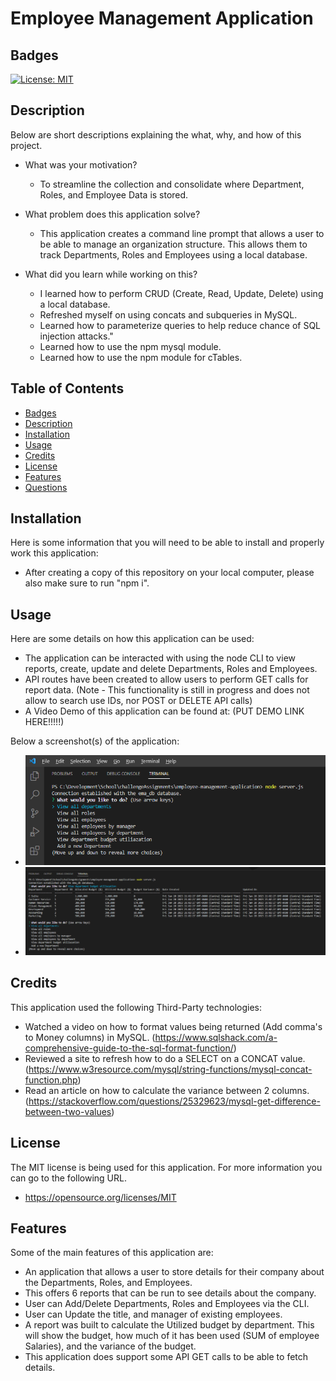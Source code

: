 # Employee Management Application

## Badges

[![License: MIT](https://img.shields.io/badge/License-MIT-yellow.svg)](https://opensource.org/licenses/MIT)

## Description

Below are short descriptions explaining the what, why, and how of this project.

- What was your motivation?
    - To streamline the collection and consolidate where Department, Roles, and Employee Data is stored.

- What problem does this application solve?
    - This application creates a command line prompt that allows a user to be able to manage an organization structure. This allows them to track Departments, Roles and Employees using a local database.

- What did you learn while working on this?
    - I learned how to perform CRUD (Create, Read, Update, Delete) using a local database.
    - Refreshed myself on using concats and subqueries in MySQL.
    - Learned how to parameterize queries to help reduce chance of SQL injection attacks."
    - Learned how to use the npm mysql module.
    - Learned how to use the npm module for cTables.
  
## Table of Contents

 - [Badges](#badges)
 - [Description](#description)
 - [Installation](#installation)
 - [Usage](#usage)
 - [Credits](#credits)
 - [License](#license)
 - [Features](#features)
 - [Questions](#questions)

## Installation
  
Here is some information that you will need to be able to install and properly work this application:
  - After creating a copy of this repository on your local computer, please also make sure to run "npm i".

## Usage
  
Here are some details on how this application can be used:
  - The application can be interacted with using the node CLI to view reports, create, update and delete Departments, Roles and Employees.
  - API routes have been created to allow users to perform GET calls for report data. (Note - This functionality is still in progress and does not allow to search use IDs, nor POST or DELETE API calls)
  - A Video Demo of this application can be found at:
            (PUT DEMO LINK HERE!!!!!)
      
Below a screenshot(s) of the application:
  - ![Main Menu](./public/assets/images/Main-Menu.png)
  - ![Utilization Report](./public/assets/images/Budget-Utilization-Report.png)

## Credits

This application used the following Third-Party technologies:
  - Watched a video on how to format values being returned (Add comma's to Money columns) in MySQL. (https://www.sqlshack.com/a-comprehensive-guide-to-the-sql-format-function/)
  - Reviewed a site to refresh how to do a SELECT on a CONCAT value. (https://www.w3resource.com/mysql/string-functions/mysql-concat-function.php)
  - Read an article on how to calculate the variance between 2 columns. (https://stackoverflow.com/questions/25329623/mysql-get-difference-between-two-values)
 
## License

The MIT license is being used for this application. For more information you can go to the following URL.
  - https://opensource.org/licenses/MIT

## Features

Some of the main features of this application are:
  - An application that allows a user to store details for their company about the Departments, Roles, and Employees.
  - This offers 6 reports that can be run to see details about the company.
  - User can Add/Delete Departments, Roles and Employees via the CLI.
  - User can Update the title, and manager of existing employees.
  - A report was built to calculate the Utilized budget by department. This will show the budget, how much of it has been used (SUM of employee Salaries), and the variance of the budget.
  - This application does support some API GET calls to be able to fetch details.
